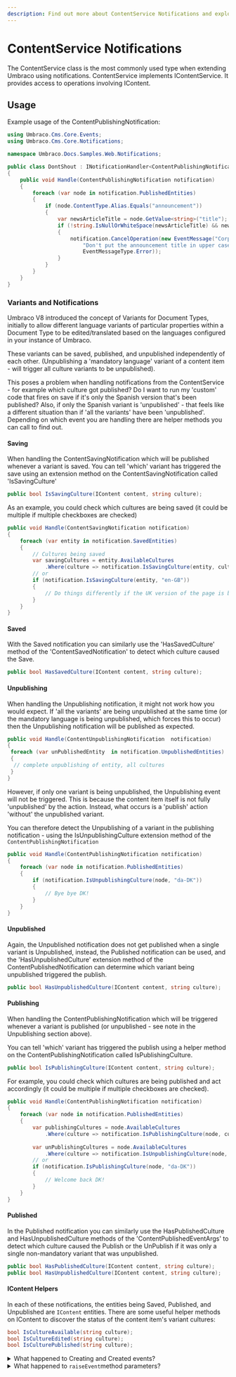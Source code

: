 ```yaml
---
description: Find out more about ContentService Notifications and explore some example of how to use it
---
```


# ContentService Notifications

The ContentService class is the most commonly used type when extending Umbraco using notifications. ContentService implements IContentService. It provides access to operations involving IContent.

## Usage

Example usage of the ContentPublishingNotification:

```csharp
using Umbraco.Cms.Core.Events;
using Umbraco.Cms.Core.Notifications;

namespace Umbraco.Docs.Samples.Web.Notifications;

public class DontShout : INotificationHandler<ContentPublishingNotification>
{
    public void Handle(ContentPublishingNotification notification)
    {
        foreach (var node in notification.PublishedEntities)
        {
            if (node.ContentType.Alias.Equals("announcement"))
            {
                var newsArticleTitle = node.GetValue<string>("title");
                if (!string.IsNullOrWhiteSpace(newsArticleTitle) && newsArticleTitle.Equals(newsArticleTitle.ToUpper()))
                {
                    notification.CancelOperation(new EventMessage("Corporate style guideline infringement",
                        "Don't put the announcement title in upper case, no need to shout!",
                        EventMessageType.Error));
                }
            }
        }
    }
}
```

### Variants and Notifications

Umbraco V8 introduced the concept of Variants for Document Types, initially to allow different language variants of particular properties within a Document Type to be edited/translated based on the languages configured in your instance of Umbraco.

These variants can be saved, published, and unpublished independently of each other. (Unpublishing a 'mandatory language' variant of a content item - will trigger all culture variants to be unpublished).

This poses a problem when handling notifications from the ContentService - for example which culture got published? Do I want to run my 'custom' code that fires on save if it's only the Spanish version that's been published? Also, if only the Spanish variant is 'unpublished' - that feels like a different situation than if 'all the variants' have been 'unpublished'. Depending on which event you are handling there are helper methods you can call to find out.

#### Saving

When handling the ContentSavingNotification which will be published whenever a variant is saved. You can tell 'which' variant has triggered the save using an extension method on the ContentSavingNotification called 'IsSavingCulture'

```csharp
public bool IsSavingCulture(IContent content, string culture);
```

As an example, you could check which cultures are being saved (it could be multiple if multiple checkboxes are checked)

```csharp
public void Handle(ContentSavingNotification notification)
{
    foreach (var entity in notification.SavedEntities)
    {
        // Cultures being saved
        var savingCultures = entity.AvailableCultures
            .Where(culture => notification.IsSavingCulture(entity, culture)).ToList();
        // or
        if (notification.IsSavingCulture(entity, "en-GB"))
        {
            // Do things differently if the UK version of the page is being saved.
        }
    }
}
```

#### Saved

With the Saved notification you can similarly use the 'HasSavedCulture' method of the 'ContentSavedNotification' to detect which culture caused the Save.

```csharp
public bool HasSavedCulture(IContent content, string culture);
```

#### Unpublishing

When handling the Unpublishing notification, it might not work how you would expect. If 'all the variants' are being unpublished at the same time (or the mandatory language is being unpublished, which forces this to occur) then the Unpublishing notification will be published as expected.

```csharp
public void Handle(ContentUnpublishingNotification  notification)
{
 foreach (var unPublishedEntity  in notification.UnpublishedEntities)
 {
  // complete unpublishing of entity, all cultures
 }
}
```

However, if only one variant is being unpublished, the Unpublishing event will not be triggered. This is because the content item itself is not fully 'unpublished' by the action. Instead, what occurs is a 'publish' action 'without' the unpublished variant.

You can therefore detect the Unpublishing of a variant in the publishing notification - using the IsUnpublishingCulture extension method of the `ContentPublishingNotification`

```csharp
public void Handle(ContentPublishingNotification notification)
{
    foreach (var node in notification.PublishedEntities)
    {
        if (notification.IsUnpublishingCulture(node, "da-DK"))
        {
            // Bye bye DK!
        }
    }
}
```

#### Unpublished

Again, the Unpublished notification does not get published when a single variant is Unpublished, instead, the Published notification can be used, and the 'HasUnpublishedCulture' extension method of the ContentPublishedNotification can determine which variant being unpublished triggered the publish.

```csharp
public bool HasUnpublishedCulture(IContent content, string culture);
```

#### Publishing

When handling the ContentPublishingNotification which will be triggered whenever a variant is published (or unpublished - see note in the Unpublishing section above).

You can tell 'which' variant has triggered the publish using a helper method on the ContentPublishingNotification called IsPublishingCulture.

```csharp
public bool IsPublishingCulture(IContent content, string culture);
```

For example, you could check which cultures are being published and act accordingly (it could be multiple if multiple checkboxes are checked).

```csharp
public void Handle(ContentPublishingNotification notification)
{
    foreach (var node in notification.PublishedEntities)
    {
        var publishingCultures = node.AvailableCultures
            .Where(culture => notification.IsPublishingCulture(node, culture)).ToList();
        
        var unPublishingCultures = node.AvailableCultures
            .Where(culture => notification.IsUnpublishingCulture(node, culture)).ToList();
        // or
        if (notification.IsPublishingCulture(node, "da-DK"))
        {
            // Welcome back DK!
        }
    }
}
```

#### Published

In the Published notification you can similarly use the HasPublishedCulture and HasUnpublishedCulture methods of the 'ContentPublishedEventArgs' to detect which culture caused the Publish or the UnPublish if it was only a single non-mandatory variant that was unpublished.

```csharp
public bool HasPublishedCulture(IContent content, string culture);
public bool HasUnpublishedCulture(IContent content, string culture);
```

#### IContent Helpers

In each of these notifications, the entities being Saved, Published, and Unpublished are `IContent` entities. There are some useful helper methods on IContent to discover the status of the content item's variant cultures:

```csharp
bool IsCultureAvailable(string culture);
bool IsCultureEdited(string culture);
bool IsCulturePublished(string culture);
```

<details>

<summary>What happened to Creating and Created events?</summary>

Both the ContentService.Creating and ContentService.Created events were removed, and therefore never moved to notifications. Why? Because these events were not guaranteed to trigger and therefore should not be used. This is because these events would only trigger when the ContentService.CreateContent method was used which is an entirely optional way to create content entities. It is also possible to construct a new content item - which is generally the preferred and consistent way - and therefore the Creating/Created events would not execute when constructing content that way.

Furthermore, there was no reason to listen to the Creating/Created events. They were misleading since they didn't trigger before and after the entity persisted. They are triggered inside the CreateContent method which never persists the entity, it constructs a new content object.

**What do we use instead?**

The ContentSavingNotification and ContentSavedNotification will always be published before and after an entity has been persisted. You can determine if an entity is brand new in either of those notifications. In the Saving notification - before the entity is persisted - you can check the entity's HasIdentity property which will be 'false' if it is brand new. In the Saved notification you can [check to see if the entity 'remembers being dirty'](determining-new-entity.md)

</details>

<details>

<summary>What happened to <code>raiseEvent</code>method parameters?</summary>

RaiseEvent method service parameters have been removed from v9 and to name some reasons why:

- Because it's entirely inconsistent, not all services have this as method parameters and maintaining that consistency is impossible especially if 3rd party libraries support events/notifications.
- It's hacky. There's no good way to suppress events/notifications this way at a higher (scoped) level.
- There's also hard-coded logic to ignore these parameters sometimes which makes it even more inconsistent.
- There are events below services at the repository level that cannot be controlled by this flag.

**What do we use instead?**

We can suppress notifications at the scope level which makes things consistent and will work for all services that use a Scope. Also, there's no required maintenance to make sure that new service methods will also work.

**How to use scopes**:

- Create an explicit scope and call scope.Notifications.Suppress().
- The result of Suppress() is IDisposable, so until it is disposed, notifications will not be added to the queue.

[Example](https://github.com/umbraco/Umbraco-CMS/blob/b69afe81f3f6fcd37480b3b0295a62af44ede245/tests/Umbraco.Tests.Integration/Umbraco.Infrastructure/Scoping/SupressNotificationsTests.cs#L35):

```csharp
using (IScope scope = ScopeProvider.CreateScope(autoComplete: true))
using (IDisposable _ = scope.Notifications.Suppress())
{
    // TODO: Calls to service methods here will not have notifications
}
```

Child scope will inherit the parent Scope's notification object which means if a parent scope has notifications suppressed, then so does the child scope. You cannot call Suppress() more than once for the same outer scope instance else an exception will be thrown. This ensures that you cannot un-suppress notifications at a child level for an outer scope. It also ensures that suppressing events is an explicit thing to do.

**Why would one want to suppress events?**

The main reason for ever doing this would be performance for bulk operations. The callers should be aware that suppressing events will lead to an inconsistent content cache state (if notifications are suppressed for content or media services). This is because notifications are used by NuCache to populate the cmsContentNu table and populate the content caches. They are also used to populate the Examine indexes.

So if you did suppress events, it will require you to rebuild the NuCache and examine data manually.

</details>

